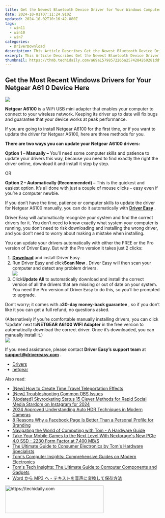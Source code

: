 ```yaml
---
title: Get the Newest Bluetooth Device Driver for Your Windows Computer
date: 2024-10-01T07:11:24.910Z
updated: 2024-10-02T10:16:42.880Z
tags:
  - win11
  - win10
  - win7
categories:
  - DriverDownload
description: This Article Describes Get the Newest Bluetooth Device Driver for Your Windows Computer
excerpt: This Article Describes Get the Newest Bluetooth Device Driver for Your Windows Computer
thumbnail: https://thmb.techidaily.com/a69a15798572265a2574284260281ddf651b6e2edc67c914e7a3a40f4a1feb7f.png
---
```


## Get the Most Recent Windows Drivers for Your Netgear A61 0 Device Here

![](https://images.drivereasy.com/wp-content/uploads/2019/09/NETGEAR-A6100.png)

**Netgear A6100** is a WiFi USB mini adapter that enables your computer to connect to your wireless network. Keeping its driver up to date will fix bugs and guarantee that your device works at peak performance.

 If you are going to install Netgear A6100 for the first time, or if you want to update the driver for Netgear A6100, here are three methods for you.

**There are two ways you can update your Netgear A6100 drivers:**

**Option 1 – Manually –** You’ll need some computer skills and patience to update your drivers this way, because you need to find exactly the right the driver online, download it and install it step by step.

OR

**Option 2 – Automatically (Recommended) –** This is the quickest and easiest option. It’s all done with just a couple of mouse clicks – easy even if you’re a computer newbie.

 If you don’t have the time, patience or computer skills to update the driver for Netgear A6100 manually, you can do it automatically with **[Driver Easy](https://tools.techidaily.com/drivereasy/download/)**  .

 Driver Easy will automatically recognize your system and find the correct drivers for it. You don’t need to know exactly what system your computer is running, you don’t need to risk downloading and installing the wrong driver, and you don’t need to worry about making a mistake when installing.

 You can update your drivers automatically with either the FREE or the Pro version of Driver Easy. But with the Pro version it takes just 2 clicks:

1. **[Download](https://tools.techidaily.com/drivereasy/download/)**  and install Driver Easy.
2. Run Driver Easy and click**Scan Now** . Driver Easy will then scan your computer and detect any problem drivers.  
![](https://images.drivereasy.com/wp-content/uploads/2018/07/9-3.png)
3. Click**Update All** to automatically download and install the correct version of all the drivers that are missing or out of date on your system. You need the Pro version of Driver Easy to do this, so you’ll be prompted to upgrade.  

 Don’t worry; it comes with a**30-day money-back guarantee** , so if you don’t like it you can get a full refund, no questions asked.  

 (Alternatively if you’re comfortable manually installing drivers, you can click ‘Update’ next to**NETGEAR A6100 WIFI Adapter** in the free version to automatically download the correct driver. Once it’s downloaded, you can manually install it.)  
![](https://images.drivereasy.com/wp-content/uploads/2018/07/10-1.png)

 If you need assistance, please contact **Driver Easy’s support team** at [**support@drivereasy.com**](https://tools.techidaily.com/drivereasy/download/) .

* [Drivers](https://tools.techidaily.com/drivereasy/download/)
* [netgear](https://tools.techidaily.com/drivereasy/download/)

<ins class="adsbygoogle"
     style="display:block"
     data-ad-format="autorelaxed"
     data-ad-client="ca-pub-7571918770474297"
     data-ad-slot="1223367746"></ins>

<ins class="adsbygoogle"
     style="display:block"
     data-ad-client="ca-pub-7571918770474297"
     data-ad-slot="8358498916"
     data-ad-format="auto"
     data-full-width-responsive="true"></ins>

<span class="atpl-alsoreadstyle">Also read:</span>
<div><ul>
<li><a href="https://extra-lessons.techidaily.com/new-how-to-create-time-travel-teleportation-effects/"><u>[New] How to Create Time Travel Teleportation Effects</u></a></li>
<li><a href="https://remote-screen-capture.techidaily.com/new-troubleshooting-common-obs-issues/"><u>[New] Troubleshooting Common OBS Issues</u></a></li>
<li><a href="https://instagram-clips.techidaily.com/updated-skyrocketing-status-15-clever-methods-for-rapid-social-media-stardom-on-instagram-for-2024/"><u>[Updated] Skyrocketing Status 15 Clever Methods for Rapid Social Media Stardom on Instagram for 2024</u></a></li>
<li><a href="https://some-guidance.techidaily.com/2024-approved-understanding-auto-hdr-techniques-in-modern-cameras/"><u>2024 Approved Understanding Auto HDR Techniques in Modern Cameras</u></a></li>
<li><a href="https://facebook.techidaily.com/8-reasons-why-a-facebook-page-is-better-than-a-personal-profile-for-branding/"><u>8 Reasons Why a Facebook Page Is Better Than a Personal Profile for Branding</u></a></li>
<li><a href="https://hardware-help.techidaily.com/navigating-the-world-of-computing-with-tom-a-hardware-guide/"><u>Navigating the World of Computing with Tom - A Hardware Guide</u></a></li>
<li><a href="https://hardware-help.techidaily.com/take-your-mobile-games-to-the-next-level-with-nextorages-new-pcie-40-ssd-2230-form-factor-at-7400-mbs/"><u>Take Your Mobile Games to the Next Level With Nextorage's New PCIe 4.0 SSD - 2230 Form Factor at 7,400 MB/S</u></a></li>
<li><a href="https://hardware-help.techidaily.com/the-ultimate-guide-to-consumer-electronics-by-toms-hardware-specialists/"><u>The Ultimate Guide to Consumer Electronics by Tom's Hardware Specialists</u></a></li>
<li><a href="https://hardware-help.techidaily.com/toms-computer-insights-comprehensive-guides-on-modern-electronics/"><u>Tom's Computer Insights: Comprehensive Guides on Modern Electronics</u></a></li>
<li><a href="https://hardware-help.techidaily.com/toms-tech-insights-the-ultimate-guide-to-computer-components-and-gadgets/"><u>Tom's Tech Insights: The Ultimate Guide to Computer Components and Gadgets</u></a></li>
<li><a href="https://tech-hub.techidaily.com/word-mp3/"><u>Word から MP3 へ - テキストを音声に変換して保存方法</u></a></li>
</ul></div>

<!-- affiliate ads begin -->
<a href="https://wigfever.sjv.io/c/5597632/2014850/22899" target="_top" id="2014850">
  <img src="//a.impactradius-go.com/display-ad/22899-2014850" border="0" alt="https://techidaily.com" width="320" height="90"/>
</a>
<img height="0" width="0" src="https://wigfever.sjv.io/i/5597632/2014850/22899" style="position:absolute;visibility:hidden;" border="0" />
<!-- affiliate ads end -->

